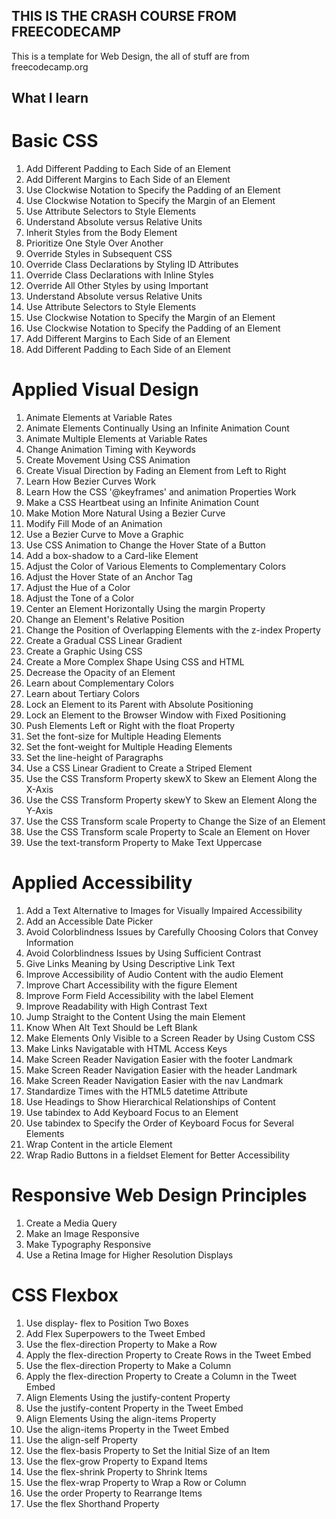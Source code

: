 ## THIS IS THE CRASH COURSE FROM FREECODECAMP
This is a template for Web Design, the all of stuff are from freecodecamp.org

## What I learn
# Basic CSS
1. Add Different Padding to Each Side of an Element
2. Add Different Margins to Each Side of an Element
3. Use Clockwise Notation to Specify the Padding of an Element
4. Use Clockwise Notation to Specify the Margin of an Element
5. Use Attribute Selectors to Style Elements
6. Understand Absolute versus Relative Units
7. Inherit Styles from the Body Element
8. Prioritize One Style Over Another
9. Override Styles in Subsequent CSS
10. Override Class Declarations by Styling ID Attributes
11. Override Class Declarations with Inline Styles
12. Override All Other Styles by using Important
13. Understand Absolute versus Relative Units
14. Use Attribute Selectors to Style Elements
15. Use Clockwise Notation to Specify the Margin of an Element
16. Use Clockwise Notation to Specify the Padding of an Element
17. Add Different Margins to Each Side of an Element
18. Add Different Padding to Each Side of an Element

# Applied Visual Design
1. Animate Elements at Variable Rates
2. Animate Elements Continually Using an Infinite Animation Count
3. Animate Multiple Elements at Variable Rates
4. Change Animation Timing with Keywords
5. Create Movement Using CSS Animation
6. Create Visual Direction by Fading an Element from Left to Right
7. Learn How Bezier Curves Work
8. Learn How the CSS '@keyframes' and animation Properties Work
9. Make a CSS Heartbeat using an Infinite Animation Count
10. Make Motion More Natural Using a Bezier Curve
11. Modify Fill Mode of an Animation
12. Use a Bezier Curve to Move a Graphic
13. Use CSS Animation to Change the Hover State of a Button
14. Add a box-shadow to a Card-like Element
15. Adjust the Color of Various Elements to Complementary Colors
16. Adjust the Hover State of an Anchor Tag
17. Adjust the Hue of a Color
18. Adjust the Tone of a Color
19. Center an Element Horizontally Using the margin Property
20. Change an Element's Relative Position
21. Change the Position of Overlapping Elements with the z-index Property
22. Create a Gradual CSS Linear Gradient
23. Create a Graphic Using CSS
24. Create a More Complex Shape Using CSS and HTML
25. Decrease the Opacity of an Element
26. Learn about Complementary Colors
27. Learn about Tertiary Colors
28. Lock an Element to its Parent with Absolute Positioning
29. Lock an Element to the Browser Window with Fixed Positioning
30. Push Elements Left or Right with the float Property
31. Set the font-size for Multiple Heading Elements
32. Set the font-weight for Multiple Heading Elements
33. Set the line-height of Paragraphs
34. Use a CSS Linear Gradient to Create a Striped Element
35. Use the CSS Transform Property skewX to Skew an Element Along the X-Axis
36. Use the CSS Transform Property skewY to Skew an Element Along the Y-Axis
37. Use the CSS Transform scale Property to Change the Size of an Element
38. Use the CSS Transform scale Property to Scale an Element on Hover
39. Use the text-transform Property to Make Text Uppercase

# Applied Accessibility
1. Add a Text Alternative to Images for Visually Impaired Accessibility
2. Add an Accessible Date Picker
3. Avoid Colorblindness Issues by Carefully Choosing Colors that Convey Information
4. Avoid Colorblindness Issues by Using Sufficient Contrast
5. Give Links Meaning by Using Descriptive Link Text
6. Improve Accessibility of Audio Content with the audio Element
7. Improve Chart Accessibility with the figure Element
8. Improve Form Field Accessibility with the label Element
9. Improve Readability with High Contrast Text
10. Jump Straight to the Content Using the main Element
11. Know When Alt Text Should be Left Blank
12. Make Elements Only Visible to a Screen Reader by Using Custom CSS
13. Make Links Navigatable with HTML Access Keys
14. Make Screen Reader Navigation Easier with the footer Landmark
15. Make Screen Reader Navigation Easier with the header Landmark
16. Make Screen Reader Navigation Easier with the nav Landmark
17. Standardize Times with the HTML5 datetime Attribute
18. Use Headings to Show Hierarchical Relationships of Content
19. Use tabindex to Add Keyboard Focus to an Element
20. Use tabindex to Specify the Order of Keyboard Focus for Several Elements
21. Wrap Content in the article Element
22. Wrap Radio Buttons in a fieldset Element for Better Accessibility

# Responsive Web Design Principles
1. Create a Media Query
2. Make an Image Responsive
3. Make Typography Responsive
4. Use a Retina Image for Higher Resolution Displays

# CSS Flexbox
1. Use display- flex to Position Two Boxes
2. Add Flex Superpowers to the Tweet Embed
3. Use the flex-direction Property to Make a Row
4. Apply the flex-direction Property to Create Rows in the Tweet Embed
5. Use the flex-direction Property to Make a Column
6. Apply the flex-direction Property to Create a Column in the Tweet Embed
7. Align Elements Using the justify-content Property
8. Use the justify-content Property in the Tweet Embed
9. Align Elements Using the align-items Property
10. Use the align-items Property in the Tweet Embed
11. Use the align-self Property
12. Use the flex-basis Property to Set the Initial Size of an Item
13. Use the flex-grow Property to Expand Items
14. Use the flex-shrink Property to Shrink Items
15. Use the flex-wrap Property to Wrap a Row or Column
16. Use the order Property to Rearrange Items
17. Use the flex Shorthand Property
